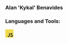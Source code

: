 ### Alan 'Kykal' Benavides

### Languages and Tools:
[<img align="left" alt="JavaScript" width="26px" src="https://raw.githubusercontent.com/github/explore/80688e429a7d4ef2fca1e82350fe8e3517d3494d/topics/javascript/javascript.png" />][JavaScriptSite]





<br/>
<br/>

[JavaScriptSite]: https://developer.mozilla.org/en-US/docs/Web/JavaScript